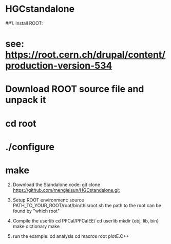# HGCstandalone

##1. Install ROOT:
#   see: https://root.cern.ch/drupal/content/production-version-534
#   Download ROOT source file and unpack it
#      cd root
#      ./configure
#      make

2. Download the Standalone code:
   git clone https://github.com/mengleisun/HGCstandalone.git

3. Setup ROOT environment:
   source PATH_TO_YOUR_ROOT/root/bin/thisroot.sh
   the path to the root can be found by "which root"

4. Compile the userlib
      cd PFCal/PFCalEE/
      cd userlib
      mkdir {obj, lib, bin}
      make dictionary
      make

5. run the example:
      cd analysis
      cd macros
      root plotE.C++ 
